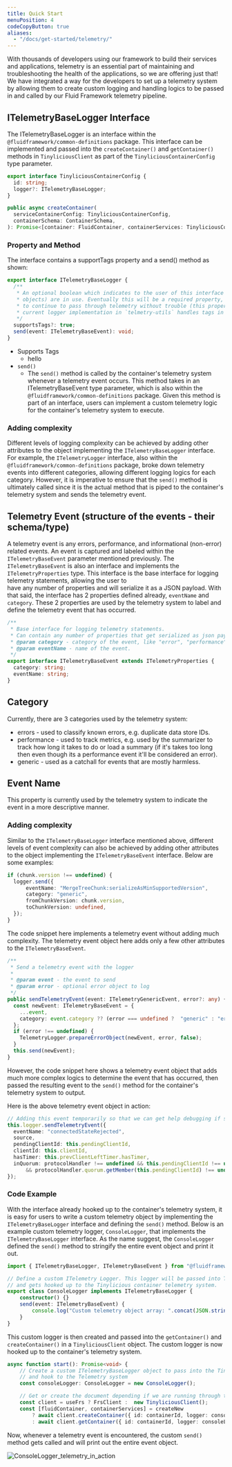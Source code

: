 ```yaml
---
title: Quick Start
menuPosition: 4
codeCopyButton: true
aliases:
  - "/docs/get-started/telemetry/"
---
```



With thousands of developers using our framework to build their services and applications, telemetry is an essential part of maintaining and troubleshooting the health of the applications, so we are offering just that! We have integrated a way for the developers to set up a telemetry system by allowing them to create custom logging and handling logics to be passed in and called by our Fluid Framework telemetry pipeline.

## ITelemetryBaseLogger Interface

The ITelemetryBaseLogger is an interface within the `@fluidframework/common-definitions` package. This interface can be implemented and passed into the `createContainer()` and `getContainer()` methods in `TinyliciousClient` as part of the `TinyliciousContainerConfig` type parameter.

```ts
export interface TinyliciousContainerConfig {
  id: string;
  logger?: ITelemetryBaseLogger;
}
```

```ts
public async createContainer(
  serviceContainerConfig: TinyliciousContainerConfig,
  containerSchema: ContainerSchema,
): Promise<[container: FluidContainer, containerServices: TinyliciousContainerServices]>
```


### Property and Method

The interface contains a supportTags property and a send() method as shown:

```ts
export interface ITelemetryBaseLogger {
  /**
   * An optional boolean which indicates to the user of this interface that tags (i.e. `ITaggedTelemetryPropertyType`
   * objects) are in use. Eventually this will be a required property, but this is a stopgap that allows older hosts
   * to continue to pass through telemetry without trouble (this property will simply show up undefined), while our
   * current logger implementation in `telmetry-utils` handles tags in a separate manner.
   */
  supportsTags?: true;
  send(event: ITelemetryBaseEvent): void;
}
```

- Supports Tags
  - hello
- `send()`
  - The `send()` method is called by the container's telemetry system whenever a telemetry event occurs. This method takes in an ITelemetryBaseEvent type parameter, which is also within the `@fluidframework/common-definitions` package. Given this method is part of an interface, users can implement a custom telemetry logic for the container's telemetry system to execute.

### Adding complexity

Different levels of logging complexity can be achieved by adding other attributes to the object implementing the `ITelemetryBaseLogger` interface. For example, the `ITelemetryLogger` interface, also within the `@fluidframework/common-definitions` package, broke down telemetry events into different categories, allowing different logging logics for each category. However, it is imperative to ensure that the `send()` method is ultimately called since it is the actual method that is piped to the container's telemetry system and sends the telemetry event.

## Telemetry Event (structure of the events - their schema/type)

A telemetry event is any errors, performance, and informational (non-error) related events. An event is captured and labeled within the `ITelemetryBaseEvent` parameter mentioned previously. The `ITelemetryBaseEvent` is also an interface and implements the `ITelemetryProperties` type. This interface is the base interface for logging telemetry statements, allowing the user to have any number of properties and will serialize it as a JSON payload. With that said, the interface has 2 properties defined already, `eventName` and `category`. These 2 properties are used by the telemetry system to label and define the telemetry event that has occurred.

```ts
/**
 * Base interface for logging telemetry statements.
 * Can contain any number of properties that get serialized as json payload.
 * @param category - category of the event, like "error", "performance", "generic", etc.
 * @param eventName - name of the event.
 */
export interface ITelemetryBaseEvent extends ITelemetryProperties {
  category: string;
  eventName: string;
}
```

## Category

Currently, there are 3 categories used by the telemetry system:

- errors - used to classify known errors, e.g. duplicate data store IDs.
- performance - used to track metrics, e.g. used by the summarizer to track how long it takes to do or load a summary (if it's takes too long then even though its a performance event it'll be considered an error).
- generic - used as a catchall for events that are mostly harmless.

## Event Name

This property is currently used by the telemetry system to indicate the event in a more descriptive manner.

### Adding complexity

Similar to the `ITelemetryBaseLogger` interface mentioned above, different levels of event complexity can also be achieved by adding other attributes to the object implementing the `ITelemetryBaseEvent` interface. Below are some examples:

```ts
if (chunk.version !== undefined) {
  logger.send({
      eventName: "MergeTreeChunk:serializeAsMinSupportedVersion",
      category: "generic",
      fromChunkVersion: chunk.version,
      toChunkVersion: undefined,
  });
}
```

The code snippet here implements a telemetry event without adding much complexity. The telemetry event object here adds only a few other attributes to the `ITelemetryBaseEvent`.

```ts
/**
 * Send a telemetry event with the logger
 *
 * @param event - the event to send
 * @param error - optional error object to log
 */
public sendTelemetryEvent(event: ITelemetryGenericEvent, error?: any) {
  const newEvent: ITelemetryBaseEvent = {
    ...event,
    category: event.category ?? (error === undefined ?  "generic" : "error"),
  };
  if (error !== undefined) {
    TelemetryLogger.prepareErrorObject(newEvent, error, false);
  }
  this.send(newEvent);
}
```

However, the code snippet here shows a telemetry event object that adds much more complex logics to determine the event that has occurred, then passed the resulting event to the `send()` method for the container's telemetry system to output.

Here is the above telemetry event object in action:

```ts
// Adding this event temporarily so that we can get help debugging if something goes wrong.
this.logger.sendTelemetryEvent({
  eventName: "connectedStateRejected",
  source,
  pendingClientId: this.pendingClientId,
  clientId: this.clientId,
  hasTimer: this.prevClientLeftTimer.hasTimer,
  inQuorum: protocolHandler !== undefined && this.pendingClientId !== undefined
      && protocolHandler.quorum.getMember(this.pendingClientId) !== undefined,
});
```

### Code Example

With the interface already hooked up to the container's telemetry system, it is easy for users to write a custom telemetry object by implementing the `ITelemetryBaseLogger` interface and defining the `send()` method. Below is an example custom telemetry logger, `ConsoleLogger`, that implements the `ITelemetryBaseLogger` interface. As the name suggest, the `ConsoleLogger` defined the `send()` method to stringify the entire event object and print it out.

```ts
import { ITelemetryBaseLogger, ITelemetryBaseEvent } from "@fluidframework/common-definitions";

// Define a custom ITelemetry Logger. This logger will be passed into TinyliciousClient
// and gets hooked up to the Tinylicious container telemetry system.
export class ConsoleLogger implements ITelemetryBaseLogger {
    constructor() {}
    send(event: ITelemetryBaseEvent) {
        console.log("Custom telemetry object array: ".concat(JSON.stringify(event)));
    }
}
```

This custom logger is then created and passed into the `getContainer()` and `createContainer()` in a `TinyliciousClient` object. The custom logger is now hooked up to the container's telemetry system.

```ts
async function start(): Promise<void> {
    // Create a custom ITelemetryBaseLogger object to pass into the Tinylicious container
    // and hook to the Telemetry system
    const consoleLogger: ConsoleLogger = new ConsoleLogger();

    // Get or create the document depending if we are running through the create new flow
    const client = useFrs ? FrsClient :  new TinyliciousClient();
    const [fluidContainer, containerServices] = createNew
        ? await client.createContainer({ id: containerId, logger: consoleLogger }, containerSchema)
        : await client.getContainer({ id: containerId, logger: consoleLogger }, containerSchema);
```

Now, whenever a telemetry event is encountered, the custom `send()` method gets called and will print out the entire event object.

![ConsoleLogger_telemetry_in_action](/images/ConsoleLogger_telemetry_in_action.png "ConsoleLogger_telemetry_in_action")


